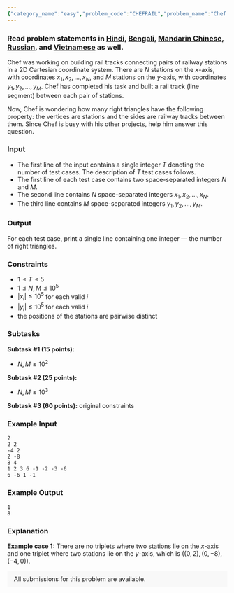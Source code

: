 ```yaml
---
{"category_name":"easy","problem_code":"CHEFRAIL","problem_name":"Chef and Railway Stations","problemComponents":{"constraints":"","constraintsState":false,"subtasks":"","subtasksState":false,"inputFormat":"","inputFormatState":false,"outputFormat":"","outputFormatState":false,"sampleTestCases":{"0":{"id":1,"input":"2\r\n2 2\r\n-4 2\r\n2 -8\r\n8 4\r\n1 2 3 6 -1 -2 -3 -6\r\n6 -6 1 -1","output":"1\r\n8","explanation":"**Example case 1:** There are no triplets where two stations lie on the $x$-axis and one triplet where two stations lie on the $y$-axis, which is $((0, 2), (0, -8), (-4, 0))$.","isDeleted":false}}},"video_editorial_url":"","languages_supported":{"0":"CPP14","1":"C","2":"JAVA","3":"PYTH 3.6","4":"PYTH","5":"PYP3","6":"CS2","7":"ADA","8":"PYPY","9":"TEXT","10":"PAS fpc","11":"NODEJS","12":"RUBY","13":"PHP","14":"GO","15":"HASK","16":"TCL","17":"PERL","18":"SCALA","19":"LUA","20":"kotlin","21":"BASH","22":"JS","23":"LISP sbcl","24":"rust","25":"PAS gpc","26":"BF","27":"CLOJ","28":"R","29":"D","30":"CAML","31":"FORT","32":"ASM","33":"swift","34":"FS","35":"WSPC","36":"LISP clisp","37":"SQL","38":"SCM guile","39":"PERL6","40":"ERL","41":"CLPS","42":"ICK","43":"NICE","44":"PRLG","45":"ICON","46":"COB","47":"SCM chicken","48":"PIKE","49":"SCM qobi","50":"ST","51":"NEM"},"max_timelimit":2,"source_sizelimit":50000,"problem_author":"rishup_nitdgp","problem_tester":null,"date_added":"20-11-2019","tags":{"0":"easy","1":"feb20","2":"geometry","3":"math","4":"number","5":"rishup_nitdgp","6":"tmwilliamlin"},"problem_difficulty_level":"Easy-Medium","best_tag":"Number Theory","editorial_url":"https://discuss.codechef.com/problems/CHEFRAIL","time":{"view_start_date":1581931802,"submit_start_date":1581931802,"visible_start_date":1581931802,"end_date":1735669800},"is_direct_submittable":false,"problemDiscussURL":"https://discuss.codechef.com/search?q=CHEFRAIL","is_proctored":false,"visitedContests":{},"layout":"problem"}
---
```

### Read problem statements in [Hindi](https://www.codechef.com/download/translated/FEB20/hindi/CHEFRAIL.pdf), [Bengali](https://www.codechef.com/download/translated/FEB20/bengali/CHEFRAIL.pdf), [Mandarin Chinese](https://www.codechef.com/download/translated/FEB20/mandarin/CHEFRAIL.pdf), [Russian](https://www.codechef.com/download/translated/FEB20/russian/CHEFRAIL.pdf), and [Vietnamese](https://www.codechef.com/download/translated/FEB20/vietnamese/CHEFRAIL.pdf) as well.

Chef was working on building rail tracks connecting pairs of railway stations in a 2D Cartesian coordinate system. There are $N$ stations on the $x$-axis, with coordinates $x_1, x_2, \ldots, x_N$, and $M$ stations on the $y$-axis, with coordinates $y_1, y_2, \ldots, y_M$. Chef has completed his task and built a rail track (line segment) between each pair of stations.

Now, Chef is wondering how many right triangles have the following property: the vertices are stations and the sides are railway tracks between them. Since Chef is busy with his other projects, help him answer this question.

### Input
- The first line of the input contains a single integer $T$ denoting the number of test cases. The description of $T$ test cases follows.
- The first line of each test case contains two space-separated integers $N$ and $M$.
- The second line contains $N$ space-separated integers $x_1, x_2, \ldots, x_N$.
- The third line contains $M$ space-separated integers $y_1, y_2, \ldots, y_M$.

### Output
For each test case, print a single line containing one integer ― the number of right triangles.

### Constraints
- $1 \le T \le 5$
- $1 \le N, M \le 10^5$
- $|x_i| \le 10^5$ for each valid $i$
- $|y_i| \le 10^5$ for each valid $i$
- the positions of the stations are pairwise distinct

### Subtasks
**Subtask #1 (15 points):**
- $N, M \le 10^2$

**Subtask #2 (25 points):**
- $N, M \le 10^3$

**Subtask #3 (60 points):** original constraints

### Example Input
```
2
2 2
-4 2
2 -8
8 4
1 2 3 6 -1 -2 -3 -6
6 -6 1 -1
```

### Example Output
```
1
8
```

### Explanation
**Example case 1:** There are no triplets where two stations lie on the $x$-axis and one triplet where two stations lie on the $y$-axis, which is $((0, 2), (0, -8), (-4, 0))$.

<aside style='background: #f8f8f8;padding: 10px 15px;'><div>All submissions for this problem are available.</div></aside>